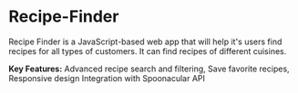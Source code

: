 # Recipe-Finder
Recipe Finder is a JavaScript-based web app that will help it's users find recipes for all types of customers. It can find recipes of different cuisines. 

**Key Features:** Advanced recipe search and filtering, Save favorite recipes, Responsive design
Integration with Spoonacular API
